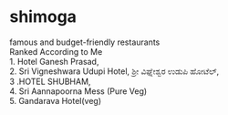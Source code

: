 # shimoga<br>
famous and budget-friendly restaurants 
<br>
 Ranked According to  Me
<br>
    1. Hotel Ganesh Prasad,
   <br>
   2. Sri Vigneshwara Udupi Hotel, ಶ್ರೀ ವಿಘ್ನೇಶ್ವರ ಉಡುಪಿ ಹೋಟೆಲ್,
      <br>
   3 .HOTEL SHUBHAM,
      <br>
   4. Sri Aannapoorna Mess (Pure Veg)
      <br> 
    5. Gandarava Hotel(veg) 
      <br>
